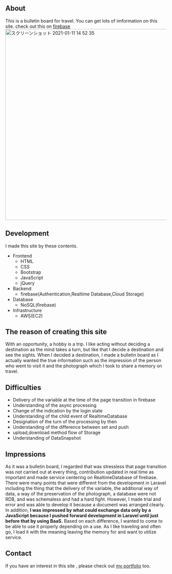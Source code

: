 ## About
This is a bulletin board for travel.
You can get lots of imformation on this site.
check out this on [firebase](https://your-memories-dd52e.web.app/)  
<img width="596" alt="スクリーンショット 2021-01-11 14 52 35" src="https://user-images.githubusercontent.com/62239012/104150299-d38d4380-541c-11eb-8cf6-8e79ebbe19ac.png">

## Development
I made this site by these contents.
- Frontend
    - HTML
    - CSS
    - Bootstrap
    - JavaScript 
    - jQuery
- Backend
    - firebase(Authentication,Realtime Database,Cloud Storage)
- Database
    - NoSQL(firebase)
- Infrastructure
    - AWS(EC2)
    
## The reason of creating this site
With an opportunity, a hobby is a trip. I like acting without deciding a destination as the mind takes a turn, but like that I decide a destination and see the sights. When I decided a destination, I made a bulletin board as I actually wanted the true information such as the impression of the person who went to visit it and the photograph which I took to share a memory on travel.

## Difficulties
- Delivery of the variable at the time of the page transition in firebase
- Understanding of the async processing
- Change of the indication by the login state
- Understanding of the child event of RealtimeDatabase
- Designation of the turn of the processing by then
- Understanding of the difference between set and push
- upload,download method flow of Storage
- Understanding of DataSnapshot

## Impressions
As it was a bulletin board, I regarded that was stressless that page transition was not carried out at every thing, contribution updated in real time as important and made service centering on RealtimeDatabase of firebase.
There were many points that were different from the development in Laravel including the thing that the delivery of the variable, the additional way of data, a way of the preservation of the photograph, a database were not RDB, and was schemaless and had a hard fight. However, I made trial and error and was able to develop it because a document was arranged clearly.
In addition, **I was impressed by what could exchange data only by a JavaScript because I pushed forward development in Laravel until just before that by using BaaS.** Based on each difference, I wanted to come to be able to use it properly depending on a use.
As I like traveling and often go, I load it with the meaning leaving the memory for and want to utilize service.

## Contact 
If you have an interest in this site , please check out [my portfolio](https://portfolio-f4b3a.web.app/) too.
